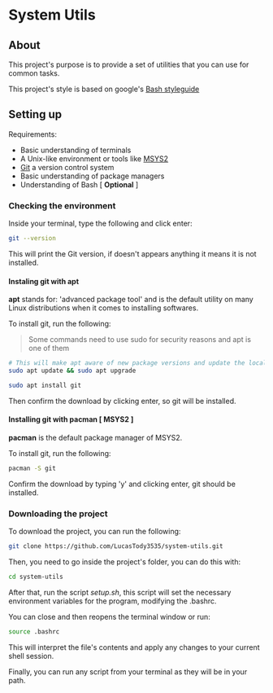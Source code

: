# System Utils

## About

This project's purpose is to provide a set of utilities that you can use for common tasks.

This project's style is based on google's [Bash styleguide](https://google.github.io/styleguide/shellguide.html)

## Setting up

Requirements:

- Basic understanding of terminals
- A Unix-like environment or tools like [MSYS2](https://www.msys2.org/)
- [Git](https://git-scm.com/) a version control system
- Basic understanding of package managers
- Understanding of Bash [ **Optional** ]

### Checking the environment

Inside your terminal, type the following and click enter:

```bash
git --version
```

This will print the Git version, if doesn't appears anything it means it is not installed.

#### Instaling git with apt

**apt** stands for: 'advanced package tool' and is the default utility on many Linux distributions when it comes to installing softwares.

To install git, run the following:

> Some commands need to use sudo for security reasons and apt is one of them

```bash
# This will make apt aware of new package versions and update the local packages
sudo apt update && sudo apt upgrade
```

```bash
sudo apt install git
```

Then confirm the download by clicking enter, so git will be installed.

#### Installing git with pacman [ **MSYS2** ]

**pacman** is the default package manager of MSYS2.

To install git, run the following:

```bash
pacman -S git
```

Confirm the download by typing 'y' and clicking enter, git should be installed.

### Downloading the project

To download the project, you can run the following:

```bash
git clone https://github.com/LucasTody3535/system-utils.git
```

Then, you need to go inside the project's folder, you can do this with:

```bash
cd system-utils
```

After that, run the script *setup.sh*, this script will set the necessary environment variables for the program, modifying the .bashrc.

You can close and then reopens the terminal window or run:

```bash
source .bashrc
```

This will interpret the file's contents and apply any changes to your current shell session.

Finally, you can run any script from your terminal as they will be in your path.

